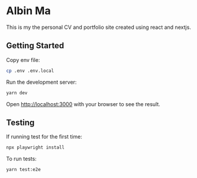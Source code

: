# Albin Ma

This is my the personal CV and portfolio site created using react and nextjs.

## Getting Started

Copy env file:

```bash
cp .env .env.local
```

Run the development server:

```bash
yarn dev
```

Open [http://localhost:3000](http://localhost:3000) with your browser to see the result.

## Testing

If running test for the first time:

```bash
npx playwright install
```

To run tests:

```bash
yarn test:e2e
```
